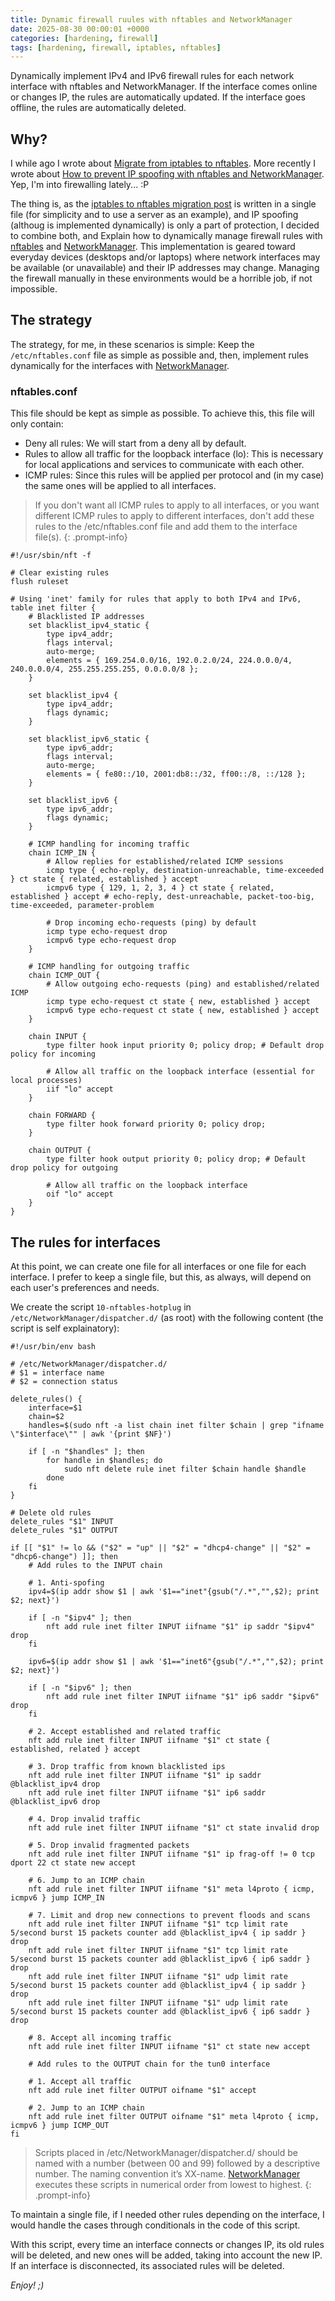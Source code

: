 ```yaml
---
title: Dynamic firewall ruules with nftables and NetworkManager
date: 2025-08-30 00:00:01 +0000
categories: [hardening, firewall]
tags: [hardening, firewall, iptables, nftables]
---
```


Dynamically implement IPv4 and IPv6 firewall rules for each network interface with nftables and NetworkManager.
If the interface comes online or changes IP, the rules are automatically updated.
If the interface goes offline, the rules are automatically deleted.

## Why?

I while ago I wrote about [Migrate from iptables to nftables](https://rubenhortas.github.io/posts/migrate-iptables-nftables/).
More recently I wrote about [How to prevent IP spoofing with nftables and NetworkManager](https://rubenhortas.github.io/posts/nftables-dynamic-anti-spoofing-networkmanager/).
Yep, I'm into firewalling lately... :P

The thing is, as the [iptables to nftables migration post](https://rubenhortas.github.io/posts/migrate-iptables-nftables/) is written in a single file (for simplicity and to use a server as an example), and IP spoofing (althoug is implemented dynamically) is only a part of protection, I decided to combine both, and Explain how to dynamically manage firewall rules with [nftables](https://netfilter.org/projects/nftables/) and [NetworkManager](https://networkmanager.dev/).
This implementation is geared toward everyday devices (desktops and/or laptops) where network interfaces may be available (or unavailable) and their IP addresses may change.
Managing the firewall manually in these environments would be a horrible job, if not impossible.

## The strategy

The strategy, for me, in these scenarios is simple: Keep the `/etc/nftables.conf` file as simple as possible and, then, implement rules dynamically for the interfaces with [NetworkManager](https://networkmanager.dev/).

### nftables.conf

This file should be kept as simple as possible.
To achieve this, this file will only contain:

* Deny all rules: We will start from a deny all by default.
* Rules to allow all traffic for the loopback interface (lo): This is necessary for local applications and services to communicate with each other.
* ICMP rules: Since this rules will be applied per protocol and (in my case) the same ones will be applied to all interfaces.

>If you don't want all ICMP rules to apply to all interfaces, or you want different ICMP rules to apply to different interfaces, don't add these rules to the /etc/nftables.conf file and add them to the interface file(s).
{: .prompt-info}

```
#!/usr/sbin/nft -f

# Clear existing rules
flush ruleset

# Using 'inet' family for rules that apply to both IPv4 and IPv6,
table inet filter {
    # Blacklisted IP addresses
    set blacklist_ipv4_static {
        type ipv4_addr;
        flags interval;
        auto-merge;
        elements = { 169.254.0.0/16, 192.0.2.0/24, 224.0.0.0/4, 240.0.0.0/4, 255.255.255.255, 0.0.0.0/8 };
    }

    set blacklist_ipv4 {
        type ipv4_addr;
        flags dynamic;
    }

    set blacklist_ipv6_static {
        type ipv6_addr;
        flags interval;
        auto-merge;
        elements = { fe80::/10, 2001:db8::/32, ff00::/8, ::/128 };
    }

    set blacklist_ipv6 {
        type ipv6_addr;
        flags dynamic;
    }

    # ICMP handling for incoming traffic
    chain ICMP_IN {
        # Allow replies for established/related ICMP sessions
        icmp type { echo-reply, destination-unreachable, time-exceeded } ct state { related, established } accept
        icmpv6 type { 129, 1, 2, 3, 4 } ct state { related, established } accept # echo-reply, dest-unreachable, packet-too-big, time-exceeded, parameter-problem

        # Drop incoming echo-requests (ping) by default
        icmp type echo-request drop
        icmpv6 type echo-request drop
    }

    # ICMP handling for outgoing traffic
    chain ICMP_OUT {
        # Allow outgoing echo-requests (ping) and established/related ICMP
        icmp type echo-request ct state { new, established } accept
        icmpv6 type echo-request ct state { new, established } accept
    }

    chain INPUT {
        type filter hook input priority 0; policy drop; # Default drop policy for incoming

        # Allow all traffic on the loopback interface (essential for local processes)
        iif "lo" accept
    }

    chain FORWARD {
        type filter hook forward priority 0; policy drop;
    }

    chain OUTPUT {
        type filter hook output priority 0; policy drop; # Default drop policy for outgoing

        # Allow all traffic on the loopback interface
        oif "lo" accept
    }
}
```

## The rules for interfaces

At this point, we can create one file for all interfaces or one file for each interface.
I prefer to keep a single file, but this, as always, will depend on each user's preferences and needs.

We create the script `10-nftables-hotplug` in `/etc/NetworkManager/dispatcher.d/` (as root) with the following content (the script is self explainatory):

```
#!/usr/bin/env bash

# /etc/NetworkManager/dispatcher.d/
# $1 = interface name
# $2 = connection status

delete_rules() {
    interface=$1
    chain=$2
    handles=$(sudo nft -a list chain inet filter $chain | grep "ifname \"$interface\"" | awk '{print $NF}')

    if [ -n "$handles" ]; then
        for handle in $handles; do
            sudo nft delete rule inet filter $chain handle $handle
        done
    fi
}

# Delete old rules
delete_rules "$1" INPUT
delete_rules "$1" OUTPUT

if [[ "$1" != lo && ("$2" = "up" || "$2" = "dhcp4-change" || "$2" = "dhcp6-change") ]]; then
	# Add rules to the INPUT chain

    # 1. Anti-spofing
	ipv4=$(ip addr show $1 | awk '$1=="inet"{gsub("/.*","",$2); print $2; next}')

    if [ -n "$ipv4" ]; then
        nft add rule inet filter INPUT iifname "$1" ip saddr "$ipv4" drop
    fi

	ipv6=$(ip addr show $1 | awk '$1=="inet6"{gsub("/.*","",$2); print $2; next}')

    if [ -n "$ipv6" ]; then
        nft add rule inet filter INPUT iifname "$1" ip6 saddr "$ipv6" drop
    fi

	# 2. Accept established and related traffic
	nft add rule inet filter INPUT iifname "$1" ct state { established, related } accept

	# 3. Drop traffic from known blacklisted ips
	nft add rule inet filter INPUT iifname "$1" ip saddr @blacklist_ipv4 drop
	nft add rule inet filter INPUT iifname "$1" ip6 saddr @blacklist_ipv6 drop

	# 4. Drop invalid traffic
	nft add rule inet filter INPUT iifname "$1" ct state invalid drop

	# 5. Drop invalid fragmented packets
    nft add rule inet filter INPUT iifname "$1" ip frag-off != 0 tcp dport 22 ct state new accept

	# 6. Jump to an ICMP chain
	nft add rule inet filter INPUT iifname "$1" meta l4proto { icmp, icmpv6 } jump ICMP_IN

	# 7. Limit and drop new connections to prevent floods and scans
	nft add rule inet filter INPUT iifname "$1" tcp limit rate 5/second burst 15 packets counter add @blacklist_ipv4 { ip saddr } drop
	nft add rule inet filter INPUT iifname "$1" tcp limit rate 5/second burst 15 packets counter add @blacklist_ipv6 { ip6 saddr } drop
	nft add rule inet filter INPUT iifname "$1" udp limit rate 5/second burst 15 packets counter add @blacklist_ipv4 { ip saddr } drop
	nft add rule inet filter INPUT iifname "$1" udp limit rate 5/second burst 15 packets counter add @blacklist_ipv6 { ip6 saddr } drop

	# 8. Accept all incoming traffic
	nft add rule inet filter INPUT iifname "$1" ct state new accept

	# Add rules to the OUTPUT chain for the tun0 interface

	# 1. Accept all traffic
	nft add rule inet filter OUTPUT oifname "$1" accept

	# 2. Jump to an ICMP chain
	nft add rule inet filter OUTPUT oifname "$1" meta l4proto { icmp, icmpv6 } jump ICMP_OUT
fi

```

>Scripts placed in /etc/NetworkManager/dispatcher.d/ should be named with a number (between 00 and 99) followed by a descriptive number.
>The naming convention it’s XX-name.
>[NetworkManager](https://networkmanager.dev/) executes these scripts in numerical order from lowest to highest.
{: .prompt-info}

To maintain a single file, if I needed other rules depending on the interface, I would handle the cases through conditionals in the code of this script.

With this script, every time an interface connects or changes IP, its old rules will be deleted, and new ones will be added, taking into account the new IP.
If an interface is disconnected, its associated rules will be deleted.

*Enjoy! ;)*
